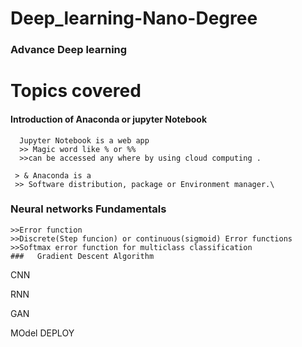 # Deep_learning-Nano-Degree

### Advance  Deep learning 

# Topics covered
#### Introduction of Anaconda or jupyter Notebook
      Jupyter Notebook is a web app
      >> Magic word like % or %%
      >>can be accessed any where by using cloud computing .
      
     > & Anaconda is a
     >> Software distribution, package or Environment manager.\
     
     
     
### Neural networks Fundamentals 
    >>Error function 
    >>Discrete(Step funcion) or continuous(sigmoid) Error functions
    >>Softmax error function for multiclass classification
    ###   Gradient Descent Algorithm                     
                                 
                                 
CNN                                 

RNN

GAN

MOdel DEPLOY
